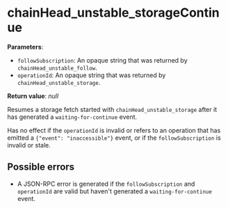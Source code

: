 # chainHead_unstable_storageContinue

**Parameters**:

- `followSubscription`: An opaque string that was returned by `chainHead_unstable_follow`.
- `operationId`: An opaque string that was returned by `chainHead_unstable_storage`.

**Return value**: *null*

Resumes a storage fetch started with `chainHead_unstable_storage` after it has generated a `waiting-for-continue` event.

Has no effect if the `operationId` is invalid or refers to an operation that has emitted a `{"event": "inaccessible"}` event, or if the `followSubscription` is invalid or stale.

## Possible errors

- A JSON-RPC error is generated if the `followSubscription` and `operationId` are valid but haven't generated a `waiting-for-continue` event.
